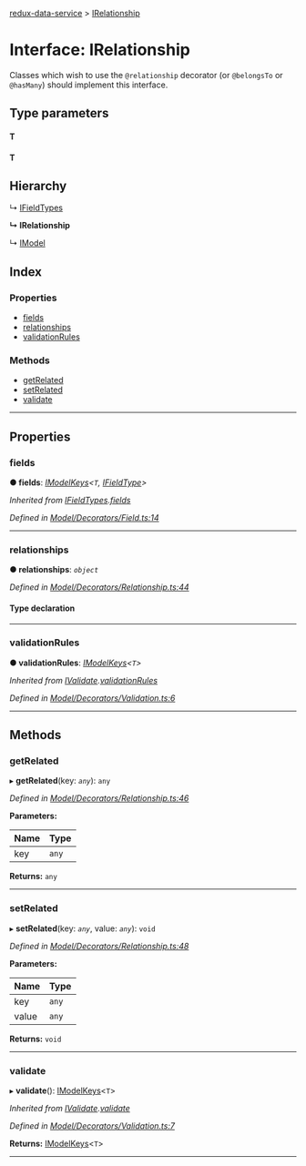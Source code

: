 [redux-data-service](../README.md) > [IRelationship](../interfaces/irelationship.md)

# Interface: IRelationship

Classes which wish to use the `@relationship` decorator (or `@belongsTo` or `@hasMany`) should implement this interface.

## Type parameters
#### T 
#### T 
## Hierarchy

↳  [IFieldTypes](ifieldtypes.md)

**↳ IRelationship**

↳  [IModel](imodel.md)

## Index

### Properties

* [fields](irelationship.md#fields)
* [relationships](irelationship.md#relationships)
* [validationRules](irelationship.md#validationrules)

### Methods

* [getRelated](irelationship.md#getrelated)
* [setRelated](irelationship.md#setrelated)
* [validate](irelationship.md#validate)

---

## Properties

<a id="fields"></a>

###  fields

**● fields**: *[IModelKeys](../#imodelkeys)<`T`, [IFieldType](ifieldtype.md)>*

*Inherited from [IFieldTypes](ifieldtypes.md).[fields](ifieldtypes.md#fields)*

*Defined in [Model/Decorators/Field.ts:14](https://github.com/Rediker-Software/redux-data-service/blob/e03b428/src/Model/Decorators/Field.ts#L14)*

___
<a id="relationships"></a>

###  relationships

**● relationships**: *`object`*

*Defined in [Model/Decorators/Relationship.ts:44](https://github.com/Rediker-Software/redux-data-service/blob/e03b428/src/Model/Decorators/Relationship.ts#L44)*

#### Type declaration

[key: `string`]: [IFieldRelationship](ifieldrelationship.md)

___
<a id="validationrules"></a>

###  validationRules

**● validationRules**: *[IModelKeys](../#imodelkeys)<`T`>*

*Inherited from [IValidate](ivalidate.md).[validationRules](ivalidate.md#validationrules)*

*Defined in [Model/Decorators/Validation.ts:6](https://github.com/Rediker-Software/redux-data-service/blob/e03b428/src/Model/Decorators/Validation.ts#L6)*

___

## Methods

<a id="getrelated"></a>

###  getRelated

▸ **getRelated**(key: *`any`*): `any`

*Defined in [Model/Decorators/Relationship.ts:46](https://github.com/Rediker-Software/redux-data-service/blob/e03b428/src/Model/Decorators/Relationship.ts#L46)*

**Parameters:**

| Name | Type |
| ------ | ------ |
| key | `any` |

**Returns:** `any`

___
<a id="setrelated"></a>

###  setRelated

▸ **setRelated**(key: *`any`*, value: *`any`*): `void`

*Defined in [Model/Decorators/Relationship.ts:48](https://github.com/Rediker-Software/redux-data-service/blob/e03b428/src/Model/Decorators/Relationship.ts#L48)*

**Parameters:**

| Name | Type |
| ------ | ------ |
| key | `any` |
| value | `any` |

**Returns:** `void`

___
<a id="validate"></a>

###  validate

▸ **validate**(): [IModelKeys](../#imodelkeys)<`T`>

*Inherited from [IValidate](ivalidate.md).[validate](ivalidate.md#validate)*

*Defined in [Model/Decorators/Validation.ts:7](https://github.com/Rediker-Software/redux-data-service/blob/e03b428/src/Model/Decorators/Validation.ts#L7)*

**Returns:** [IModelKeys](../#imodelkeys)<`T`>

___

